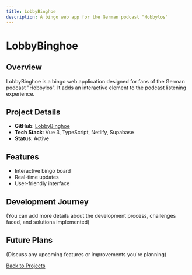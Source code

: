 ```yaml
---
title: LobbyBinghoe
description: A bingo web app for the German podcast "Hobbylos"
---
```


# LobbyBinghoe

## Overview
LobbyBinghoe is a bingo web application designed for fans of the German podcast "Hobbylos". It adds an interactive element to the podcast listening experience.

## Project Details
- **GitHub**: [LobbyBinghoe](https://github.com/PhyberApex/LobbyBinghoe)
- **Tech Stack**: Vue 3, TypeScript, Netlify, Supabase
- **Status**: Active

## Features
- Interactive bingo board
- Real-time updates
- User-friendly interface

## Development Journey
(You can add more details about the development process, challenges faced, and solutions implemented)

## Future Plans
(Discuss any upcoming features or improvements you're planning)

[Back to Projects](./projects)
